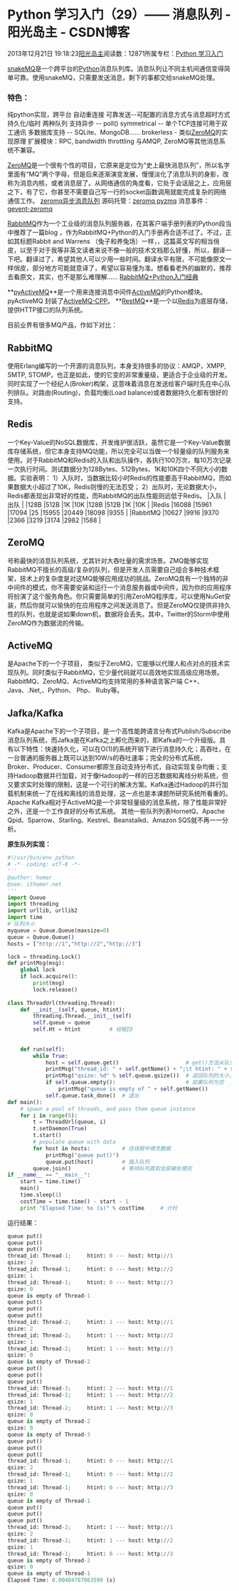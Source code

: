 
# Python 学习入门（29）—— 消息队列 - 阳光岛主 - CSDN博客

2013年12月21日 19:18:23[阳光岛主](https://me.csdn.net/sunboy_2050)阅读数：12871所属专栏：[Python 学习入门](https://blog.csdn.net/column/details/python-learning.html)



[snakeMQ](http://www.snakemq.net/)是一个跨平台的[Python](http://www.oschina.net/p/python)消息队列库。消息队列让不同主机间通信变得简单可靠。使用snakeMQ，只需要发送消息，剩下的事都交给snakeMQ处理。
### 特色：
纯python实现，跨平台
自动重连接
可靠发送--可配置的消息方式与消息超时方式
持久化/临时 两种队列
支持异步 -- poll()
symmetrical -- 单个TCP连接可用于双工通讯
多数据库支持 -- SQLite、MongoDB……
brokerless - 类似[ZeroMQ](http://my.oschina.net/kjpioo/admin/oschina.net/p/ZeroMQ)的实现原理
扩展模块：RPC, bandwidth throttling
与AMQP, ZeroMQ等其他消息系统不兼容。

[ZeroMQ](https://github.com/zeromq/pyzmq)是一个很有个性的项目，它原来是定位为“史上最快消息队列”，所以名字里面有“MQ”两个字母，但是后来逐渐演变发展，慢慢淡化了消息队列的身影，改称为消息内核，或者消息层了。从网络通信的角度看，它处于会话层之上，应用层之下，有了它，你甚至不需要自己写一行的socket函数调用就能完成复杂的网络通信工作。
[zeromq异步消息队列](http://rfyiamcool.blog.51cto.com/1030776/1207004)
源码托管：[zeromq pyzmq](https://github.com/zeromq/pyzmq)
消息事件：[gevent-zeromq](https://github.com/tmc/gevent-zeromq)

[RabbitMQ](http://www.rabbitmq.com/)作为一个工业级的消息队列服务器，在其客户端手册列表的Python段当中推荐了一篇blog ，作为RabbitMQ+Python的入门手册再合适不过了。不过，正如其标题Rabbit and Warrens （兔子和养兔场）一样，，这篇英文写的相当俏皮，以至于对于我等非英文读者来说不像一般的技术文档那么好懂，所以，翻译一下吧。翻译过了，希望其他人可以少用一些时间。翻译水平有限，不可能像原文一样俏皮，部分地方可能就意译了，希望以容易懂为准。想看看老外的幽默的，推荐去看原文，其实，也不是那么难理解……
[RabbitMQ+Python入门经典](http://www.searchsoa.com.cn/showcontent_43337.htm)

**[pyActiveMQ](https://code.google.com/p/pyactivemq/)**是一个用来连接消息中间件[ActiveMQ](http://www.oschina.net/p/activemq)的Python模块。pyActiveMQ 封装了[ActiveMQ-CPP](http://activemq.apache.org/cms/)。
**[RestMQ](http://restmq.com/)**是一个以[Redis](http://www.oschina.net/p/redis)为底层存储，提供HTTP接口的队列系统。


目前业界有很多MQ产品，作如下对比：
## RabbitMQ
使用Erlang编写的一个开源的消息队列，本身支持很多的协议：AMQP，XMPP, SMTP, STOMP，也正是如此，使的它变的非常重量级，更适合于企业级的开发。同时实现了一个经纪人(Broker)构架，这意味着消息在发送给客户端时先在中心队列排队。对路由(Routing)，负载均衡(Load balance)或者数据持久化都有很好的支持。

## Redis
一个Key-Value的NoSQL数据库，开发维护很活跃，虽然它是一个Key-Value数据库存储系统，但它本身支持MQ功能，所以完全可以当做一个轻量级的队列服务来使用。对于RabbitMQ和Redis的入队和出队操作，各执行100万次，每10万次记录一次执行时间。测试数据分为128Bytes、512Bytes、1K和10K四个不同大小的数据。实验表明：
1）入队时，当数据比较小时Redis的性能要高于RabbitMQ，而如果数据大小超过了10K，Redis则慢的无法忍受；
2）出队时，无论数据大小，Redis都表现出非常好的性能，而RabbitMQ的出队性能则远低于Redis。
|入队
|出队
|
|128B
|512B
|1K
|10K
|128B
|512B
|1K
|10K
|
|Redis
|16088
|15961
|17094
|25
|15955
|20449
|18098
|9355
|
|RabbitMQ
|10627
|9916
|9370
|2366
|3219
|3174
|2982
|1588
|

## ZeroMQ
号称最快的消息队列系统，尤其针对大吞吐量的需求场景。ZMQ能够实现RabbitMQ不擅长的高级/复杂的队列，但是开发人员需要自己组合多种技术框架，技术上的复杂度是对这MQ能够应用成功的挑战。ZeroMQ具有一个独特的非中间件的模式，你不需要安装和运行一个消息服务器或中间件，因为你的应用程序将扮演了这个服务角色。你只需要简单的引用ZeroMQ程序库，可以使用NuGet安装，然后你就可以愉快的在应用程序之间发送消息了。但是ZeroMQ仅提供非持久性的队列，也就是说如果down机，数据将会丢失。其中，Twitter的Storm中使用ZeroMQ作为数据流的传输。

## ActiveMQ
是Apache下的一个子项目， 类似于ZeroMQ，它能够以代理人和点对点的技术实现队列。同时类似于RabbitMQ，它少量代码就可以高效地实现高级应用场景。RabbitMQ、ZeroMQ、ActiveMQ均支持常用的多种语言客户端 C++、Java、.Net,、Python、 Php、 Ruby等。

## Jafka/Kafka
Kafka是Apache下的一个子项目，是一个高性能跨语言分布式Publish/Subscribe消息队列系统，而Jafka是在Kafka之上孵化而来的，即Kafka的一个升级版。具有以下特性：快速持久化，可以在O(1)的系统开销下进行消息持久化；高吞吐，在一台普通的服务器上既可以达到10W/s的吞吐速率；完全的分布式系统，Broker、Producer、Consumer都原生自动支持分布式，自动实现复杂均衡；支持Hadoop数据并行加载，对于像Hadoop的一样的日志数据和离线分析系统，但又要求实时处理的限制，这是一个可行的解决方案。Kafka通过Hadoop的并行加载机制来统一了在线和离线的消息处理，这一点也是本课题所研究系统所看重的。Apache Kafka相对于ActiveMQ是一个非常轻量级的消息系统，除了性能非常好之外，还是一个工作良好的分布式系统。
其他一些队列列表HornetQ、Apache Qpid、Sparrow、Starling、Kestrel、Beanstalkd、Amazon SQS就不再一一分析。

**原生队列实现：**
```python
#!/usr/bin/env python
# -*- coding: utf-8 -*-
'''
@author: homer
@see: ithomer.net
'''
import Queue
import threading
import urllib, urllib2
import time
# 队列大小
myqueue = Queue.Queue(maxsize=0)    
queue = Queue.Queue()
hosts = ["http://1","http://2","http://3"]

lock = threading.Lock()
def printMsg(msg):
    global lock
    if lock.acquire():
        print(msg)
        lock.release()
            
class ThreadUrl(threading.Thread):
    def __init__(self, queue, htint):
        threading.Thread.__init__(self)
        self.queue = queue
        self.Ht = htint         # 线程ID
        
            
    def run(self):
        while True:
            host = self.queue.get()                     # get()方法从队头删除并返回一个项目
            printMsg("thread_id: " + self.getName() + ";\t htint: " + str(self.Ht) + " --- host: " + host)
            printMsg("qsize: %d" % self.queue.qsize())  # 返回队列的大小，近似值
            if self.queue.empty():                      # 如果队列为空
                printMsg("queue is empty of " + self.getName())
            self.queue.task_done()  # 退出
def main():
    # spawn a pool of threads, and pass them queue instance
    for i in range(5):
        t = ThreadUrl(queue, i)
        t.setDaemon(True)
        t.start()
        # populate queue with data
        for host in hosts:          # 往线程中填充数据
            printMsg("queue put()")
            queue.put(host)         # 插入队列
        queue.join()                # 等待队列直到全部被处理完
if __name__ == "__main__":
    start = time.time()
    main()
    time.sleep(1)
    costTime = time.time() - start - 1
    print "Elapsed Time: %s (s)" % costTime     # 计时
```
运行结果：
```python
queue put()
queue put()
queue put()
thread_id: Thread-1;	 htint: 0 --- host: http://1
qsize: 2
thread_id: Thread-1;	 htint: 0 --- host: http://2
qsize: 1
thread_id: Thread-1;	 htint: 0 --- host: http://3
qsize: 0
queue is empty of Thread-1
queue put()
queue put()
queue put()
thread_id: Thread-2;	 htint: 1 --- host: http://1
qsize: 2
thread_id: Thread-2;	 htint: 1 --- host: http://2
qsize: 1
thread_id: Thread-2;	 htint: 1 --- host: http://3
qsize: 0
queue is empty of Thread-2
queue put()
queue put()
queue put()
thread_id: Thread-3;	 htint: 2 --- host: http://1
thread_id: Thread-2;	 htint: 1 --- host: http://2
qsize: 1
thread_id: Thread-2;	 htint: 1 --- host: http://3
qsize: 0
queue is empty of Thread-2
qsize: 0
queue is empty of Thread-3
queue put()
queue put()
queue put()
thread_id: Thread-1;	 htint: 0 --- host: http://1
qsize: 2
thread_id: Thread-1;	 htint: 0 --- host: http://2
qsize: 1
thread_id: Thread-1;	 htint: 0 --- host: http://3
qsize: 0
queue is empty of Thread-1
queue put()
queue put()
queue put()
thread_id: Thread-2;	 htint: 1 --- host: http://1
qsize: 2
thread_id: Thread-2;	 htint: 1 --- host: http://2
qsize: 1
thread_id: Thread-1;	 htint: 0 --- host: http://3
queue is empty of Thread-2
qsize: 0
queue is empty of Thread-1
Elapsed Time: 0.00404787063599 (s)
```


